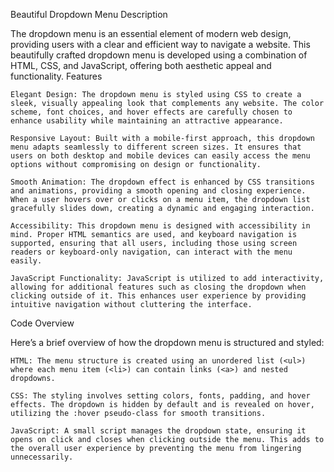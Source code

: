 Beautiful Dropdown Menu Description

The dropdown menu is an essential element of modern web design, providing users with a clear and efficient way to navigate a website. This beautifully crafted dropdown menu is developed using a combination of HTML, CSS, and JavaScript, offering both aesthetic appeal and functionality.
Features

    Elegant Design: The dropdown menu is styled using CSS to create a sleek, visually appealing look that complements any website. The color scheme, font choices, and hover effects are carefully chosen to enhance usability while maintaining an attractive appearance.

    Responsive Layout: Built with a mobile-first approach, this dropdown menu adapts seamlessly to different screen sizes. It ensures that users on both desktop and mobile devices can easily access the menu options without compromising on design or functionality.

    Smooth Animation: The dropdown effect is enhanced by CSS transitions and animations, providing a smooth opening and closing experience. When a user hovers over or clicks on a menu item, the dropdown list gracefully slides down, creating a dynamic and engaging interaction.

    Accessibility: This dropdown menu is designed with accessibility in mind. Proper HTML semantics are used, and keyboard navigation is supported, ensuring that all users, including those using screen readers or keyboard-only navigation, can interact with the menu easily.

    JavaScript Functionality: JavaScript is utilized to add interactivity, allowing for additional features such as closing the dropdown when clicking outside of it. This enhances user experience by providing intuitive navigation without cluttering the interface.

Code Overview

Here’s a brief overview of how the dropdown menu is structured and styled:

    HTML: The menu structure is created using an unordered list (<ul>) where each menu item (<li>) can contain links (<a>) and nested dropdowns.

    CSS: The styling involves setting colors, fonts, padding, and hover effects. The dropdown is hidden by default and is revealed on hover, utilizing the :hover pseudo-class for smooth transitions.

    JavaScript: A small script manages the dropdown state, ensuring it opens on click and closes when clicking outside the menu. This adds to the overall user experience by preventing the menu from lingering unnecessarily.
